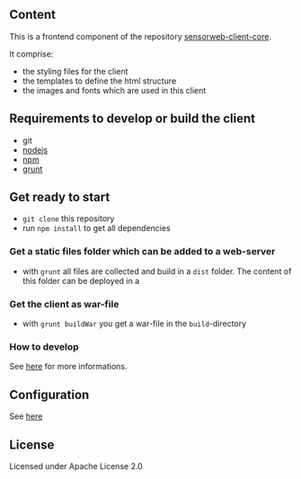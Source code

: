 ## Content
This is a frontend component of the repository [sensorweb-client-core](https://github.com/52North/sensorweb-client-core). 

It comprise:

* the styling files for the client
* the templates to define the html structure
* the images and fonts which are used in this client

## Requirements to develop or build the client

* git
* [nodejs](https://nodejs.org)
* [npm](https://www.npmjs.com/)
* [grunt](http://gruntjs.com/)

## Get ready to start

* `git clone` this repository
* run `npm install` to get all dependencies

### Get a static files folder which can be added to a web-server

* with `grunt` all files are collected and build in a `dist` folder. The content of this folder can be deployed in a 

### Get the client as war-file

* with `grunt buildWar` you get a war-file in the `build`-directory

### How to develop

See [here](https://github.com/52North/sensorweb-client-core#how-to-develop) for more informations.

## Configuration

See [here](https://github.com/52North/sensorweb-client-core#configuration) 

## License

Licensed under Apache License 2.0